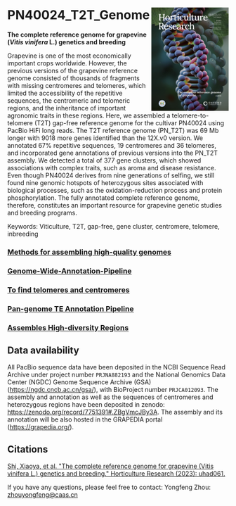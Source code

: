 PN40024_T2T_Genome <img src="https://github.com/zhouyflab/PN40024_T2T_Genome/blob/main/cover.jpg" align="right" width="35%">
====================

**The complete reference genome for grapevine (*Vitis vinifera* L.) genetics and breeding**

Grapevine is one of the most economically important crops worldwide. However, the previous versions of the grapevine reference genome consisted of thousands of fragments with missing centromeres and telomeres, which limited the accessibility of the repetitive sequences, the centromeric and telomeric regions, and the inheritance of important agronomic traits in these regions. Here, we assembled a telomere-to-telomere (T2T) gap-free reference genome for the cultivar PN40024 using PacBio HiFi long reads. The T2T reference genome (PN_T2T) was 69 Mb longer with 9018 more genes identified than the 12X.v0 version. We annotated 67% repetitive sequences, 19 centromeres and 36 telomeres, and incorporated gene annotations of previous versions into the PN_T2T assembly. We detected a total of 377 gene clusters, which showed associations with complex traits, such as aroma and disease resistance. Even though PN40024 derives from nine generations of selfing, we still found nine genomic hotspots of heterozygous sites associated with biological processes, such as the oxidation-reduction process and protein phosphorylation. The fully annotated complete reference genome, therefore, constitutes an important resource for grapevine genetic studies and breeding programs.

Keywords: Viticulture, T2T, gap-free, gene cluster, centromere, telomere, inbreeding

### [Methods for assembling high-quality genomes](https://github.com/Shixiaoya/T2T_Assembly)
### [Genome-Wide-Annotation-Pipeline](https://github.com/unavailable-2374/Genome-Wide-Annotation-Pipeline)
### [To find telomeres and centromeres](https://github.com/Immortal2333/Telomeres_and_Centromeres)
### [Pan-genome TE Annotation Pipeline](https://github.com/unavailable-2374/TE_Detective-Annotation)
### [Assembles High-diversity Regions](https://github.com/unavailable-2374/Hight_div-assembly)
## Data availability
All PacBio sequence data have been deposited in the NCBI Sequence Read Archive under project number `PRJNA882193` and the National Genomics Data Center (NGDC) Genome Sequence Archive (GSA) (https://ngdc.cncb.ac.cn/gsa/), with BioProject number `PRJCA012093`. The assembly and annotation as well as the sequences of centromeres and heterozygous regions have been deposited in zenodo: https://zenodo.org/record/7751391#.ZBgVmcJBy3A. The assembly and its annotation will be also hosted in the GRAPEDIA portal (https://grapedia.org/).

## Citations
[Shi, Xiaoya, et al. "The complete reference genome for grapevine (Vitis vinifera L.) genetics and breeding." Horticulture Research (2023): uhad061.](https://academic.oup.com/hr/advance-article/doi/10.1093/hr/uhad061/7103438?searchresult=1)

If you have any questions, please feel free to contact: Yongfeng Zhou: zhouyongfeng@caas.cn
